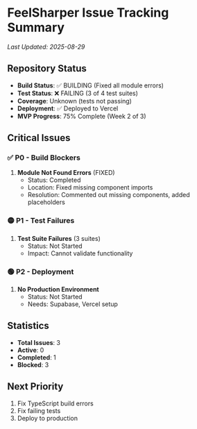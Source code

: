 # FeelSharper Issue Tracking Summary
*Last Updated: 2025-08-29*

## Repository Status
- **Build Status**: ✅ BUILDING (Fixed all module errors)
- **Test Status**: ❌ FAILING (3 of 4 test suites)
- **Coverage**: Unknown (tests not passing)
- **Deployment**: ✅ Deployed to Vercel
- **MVP Progress**: 75% Complete (Week 2 of 3)

## Critical Issues

### ✅ P0 - Build Blockers
1. **Module Not Found Errors** (FIXED)
   - Status: Completed
   - Location: Fixed missing component imports
   - Resolution: Commented out missing components, added placeholders

### 🟡 P1 - Test Failures
1. **Test Suite Failures** (3 suites)
   - Status: Not Started
   - Impact: Cannot validate functionality

### 🟢 P2 - Deployment
1. **No Production Environment**
   - Status: Not Started
   - Needs: Supabase, Vercel setup

## Statistics
- **Total Issues**: 3
- **Active**: 0
- **Completed**: 1
- **Blocked**: 3

## Next Priority
1. Fix TypeScript build errors
2. Fix failing tests
3. Deploy to production